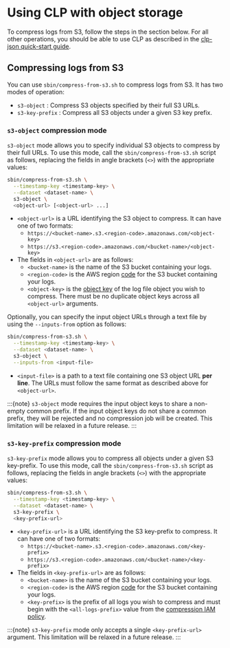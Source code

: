 # Using CLP with object storage

To compress logs from S3, follow the steps in the section below. For all other operations, you
should be able to use CLP as described in the [clp-json quick-start guide](../quick-start/clp-json).

## Compressing logs from S3

You can use `sbin/compress-from-s3.sh` to compress logs from S3. It has two modes of operation:

* `s3-object` : Compress S3 objects specified by their full S3 URLs.
* `s3-key-prefix` : Compress all S3 objects under a given S3 key prefix.

### `s3-object` compression mode

`s3-object` mode allows you to specify individual S3 objects to compress by their full URLs. To
use this mode, call the `sbin/compress-from-s3.sh` script as follows, replacing the fields in angle
brackets (`<>`) with the appropriate values:

```bash
sbin/compress-from-s3.sh \
  --timestamp-key <timestamp-key> \
  --dataset <dataset-name> \
  s3-object \
  <object-url> [<object-url> ...]
```

* `<object-url>` is a URL identifying the S3 object to compress. It can have one of two formats:
  * `https://<bucket-name>.s3.<region-code>.amazonaws.com/<object-key>`
  * `https://s3.<region-code>.amazonaws.com/<bucket-name>/<object-key>`
* The fields in `<object-url>` are as follows:
  * `<bucket-name>` is the name of the S3 bucket containing your logs.
  * `<region-code>` is the AWS region [code][aws-region-codes] for the S3 bucket containing your
    logs.
  * `<object-key>` is the [object key][aws-s3-object-key] of the log file object you wish to
    compress. There must be no duplicate object keys across all `<object-url>` arguments.

Optionally, you can specify the input object URLs through a text file by using the `--inputs-from`
option as follows:

```bash
sbin/compress-from-s3.sh \
  --timestamp-key <timestamp-key> \
  --dataset <dataset-name> \
  s3-object \
  --inputs-from <input-file>
```

* `<input-file>` is a path to a text file containing one S3 object URL **per line**. The URLs must
  follow the same format as described above for `<object-url>`.


:::{note}
`s3-object` mode requires the input object keys to share a non-empty common prefix. If the input
object keys do not share a common prefix, they will be rejected and no compression job will be
created. This limitation will be relaxed in a future release.
:::

### `s3-key-prefix` compression mode

`s3-key-prefix` mode allows you to compress all objects under a given S3 key-prefix. To use this
mode, call the `sbin/compress-from-s3.sh` script as follows, replacing the fields in angle brackets
(`<>`) with the appropriate values:

```bash
sbin/compress-from-s3.sh \
  --timestamp-key <timestamp-key> \
  --dataset <dataset-name> \
  s3-key-prefix \
  <key-prefix-url>
```

* `<key-prefix-url>` is a URL identifying the S3 key-prefix to compress. It can have one of two
  formats:
  * `https://<bucket-name>.s3.<region-code>.amazonaws.com/<key-prefix>`
  * `https://s3.<region-code>.amazonaws.com/<bucket-name>/<key-prefix>`
* The fields in `<key-prefix-url>` are as follows:
  * `<bucket-name>` is the name of the S3 bucket containing your logs.
  * `<region-code>` is the AWS region [code][aws-region-codes] for the S3 bucket containing your
    logs.
  * `<key-prefix>` is the prefix of all logs you wish to compress and must begin with the
    `<all-logs-prefix>` value from the [compression IAM policy][compression-iam-policy].

:::{note}
`s3-key-prefix` mode only accepts a single `<key-prefix-url>` argument. This limitation will be
relaxed in a future release.
:::

[add-iam-policy]: https://docs.aws.amazon.com/IAM/latest/UserGuide/access_policies_manage-attach-detach.html#embed-inline-policy-console
[aws-s3-object-key]: https://docs.aws.amazon.com/AmazonS3/latest/userguide/object-keys.html
[aws-region-codes]: https://docs.aws.amazon.com/AmazonRDS/latest/UserGuide/Concepts.RegionsAndAvailabilityZones.html#Concepts.RegionsAndAvailabilityZones.Availability
[compression-iam-policy]: ./object-storage-config.md#configuration-for-compression

